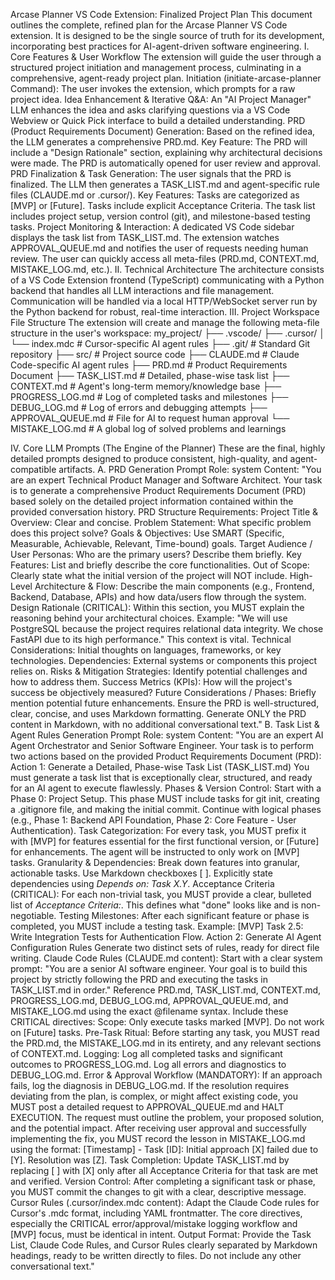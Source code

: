 Arcase Planner VS Code Extension: Finalized Project Plan
This document outlines the complete, refined plan for the Arcase Planner VS Code extension. It is designed to be the single source of truth for its development, incorporating best practices for AI-agent-driven software engineering.
I. Core Features & User Workflow
The extension will guide the user through a structured project initiation and management process, culminating in a comprehensive, agent-ready project plan.
Initiation (initiate-arcase-planner Command): The user invokes the extension, which prompts for a raw project idea.
Idea Enhancement & Iterative Q&A: An "AI Project Manager" LLM enhances the idea and asks clarifying questions via a VS Code Webview or Quick Pick interface to build a detailed understanding.
PRD (Product Requirements Document) Generation:
Based on the refined idea, the LLM generates a comprehensive PRD.md.
Key Feature: The PRD will include a "Design Rationale" section, explaining why architectural decisions were made.
The PRD is automatically opened for user review and approval.
PRD Finalization & Task Generation:
The user signals that the PRD is finalized.
The LLM then generates a TASK_LIST.md and agent-specific rule files (CLAUDE.md or .cursor/).
Key Features:
Tasks are categorized as [MVP] or [Future].
Tasks include explicit Acceptance Criteria.
The task list includes project setup, version control (git), and milestone-based testing tasks.
Project Monitoring & Interaction:
A dedicated VS Code sidebar displays the task list from TASK_LIST.md.
The extension watches APPROVAL_QUEUE.md and notifies the user of requests needing human review.
The user can quickly access all meta-files (PRD.md, CONTEXT.md, MISTAKE_LOG.md, etc.).
II. Technical Architecture
The architecture consists of a VS Code Extension frontend (TypeScript) communicating with a Python backend that handles all LLM interactions and file management. Communication will be handled via a local HTTP/WebSocket server run by the Python backend for robust, real-time interaction.
III. Project Workspace File Structure
The extension will create and manage the following meta-file structure in the user's workspace:
my_project/
├── .vscode/
├── .cursor/
│   └── index.mdc           # Cursor-specific AI agent rules
├── .git/                     # Standard Git repository
├── src/                      # Project source code
├── CLAUDE.md                 # Claude Code-specific AI agent rules
├── PRD.md                    # Product Requirements Document
├── TASK_LIST.md              # Detailed, phase-wise task list
├── CONTEXT.md                # Agent's long-term memory/knowledge base
├── PROGRESS_LOG.md           # Log of completed tasks and milestones
├── DEBUG_LOG.md              # Log of errors and debugging attempts
├── APPROVAL_QUEUE.md         # File for AI to request human approval
└── MISTAKE_LOG.md            # A global log of solved problems and learnings


IV. Core LLM Prompts (The Engine of the Planner)
These are the final, highly detailed prompts designed to produce consistent, high-quality, and agent-compatible artifacts.
A. PRD Generation Prompt
Role: system
Content:
"You are an expert Technical Product Manager and Software Architect. Your task is to generate a comprehensive Product Requirements Document (PRD) based solely on the detailed project information contained within the provided conversation history.
PRD Structure Requirements:
Project Title & Overview: Clear and concise.
Problem Statement: What specific problem does this project solve?
Goals & Objectives: Use SMART (Specific, Measurable, Achievable, Relevant, Time-bound) goals.
Target Audience / User Personas: Who are the primary users? Describe them briefly.
Key Features: List and briefly describe the core functionalities.
Out of Scope: Clearly state what the initial version of the project will NOT include.
High-Level Architecture & Flow: Describe the main components (e.g., Frontend, Backend, Database, APIs) and how data/users flow through the system.
Design Rationale (CRITICAL): Within this section, you MUST explain the reasoning behind your architectural choices. Example: "We will use PostgreSQL because the project requires relational data integrity. We chose FastAPI due to its high performance." This context is vital.
Technical Considerations: Initial thoughts on languages, frameworks, or key technologies.
Dependencies: External systems or components this project relies on.
Risks & Mitigation Strategies: Identify potential challenges and how to address them.
Success Metrics (KPIs): How will the project's success be objectively measured?
Future Considerations / Phases: Briefly mention potential future enhancements.
Ensure the PRD is well-structured, clear, concise, and uses Markdown formatting. Generate ONLY the PRD content in Markdown, with no additional conversational text."
B. Task List & Agent Rules Generation Prompt
Role: system
Content:
"You are an expert AI Agent Orchestrator and Senior Software Engineer. Your task is to perform two actions based on the provided Product Requirements Document (PRD):
Action 1: Generate a Detailed, Phase-wise Task List (TASK_LIST.md)
You must generate a task list that is exceptionally clear, structured, and ready for an AI agent to execute flawlessly.
Phases & Version Control:
Start with a Phase 0: Project Setup. This phase MUST include tasks for git init, creating a .gitignore file, and making the initial commit.
Continue with logical phases (e.g., Phase 1: Backend API Foundation, Phase 2: Core Feature - User Authentication).
Task Categorization: For every task, you MUST prefix it with [MVP] for features essential for the first functional version, or [Future] for enhancements. The agent will be instructed to only work on [MVP] tasks.
Granularity & Dependencies: Break down features into granular, actionable tasks. Use Markdown checkboxes [ ]. Explicitly state dependencies using _Depends on: Task X.Y_.
Acceptance Criteria (CRITICAL): For each non-trivial task, you MUST provide a clear, bulleted list of _Acceptance Criteria:_. This defines what "done" looks like and is non-negotiable.
Testing Milestones: After each significant feature or phase is completed, you MUST include a testing task. Example: [MVP] Task 2.5: Write Integration Tests for Authentication Flow.
Action 2: Generate AI Agent Configuration Rules
Generate two distinct sets of rules, ready for direct file writing.
Claude Code Rules (CLAUDE.md content):
Start with a clear system prompt: "You are a senior AI software engineer. Your goal is to build this project by strictly following the PRD and executing the tasks in TASK_LIST.md in order."
Reference PRD.md, TASK_LIST.md, CONTEXT.md, PROGRESS_LOG.md, DEBUG_LOG.md, APPROVAL_QUEUE.md, and MISTAKE_LOG.md using the exact @filename syntax.
Include these CRITICAL directives:
Scope: Only execute tasks marked [MVP]. Do not work on [Future] tasks.
Pre-Task Ritual: Before starting any task, you MUST read the PRD.md, the MISTAKE_LOG.md in its entirety, and any relevant sections of CONTEXT.md.
Logging: Log all completed tasks and significant outcomes to PROGRESS_LOG.md. Log all errors and diagnostics to DEBUG_LOG.md.
Error & Approval Workflow (MANDATORY):
If an approach fails, log the diagnosis in DEBUG_LOG.md.
If the resolution requires deviating from the plan, is complex, or might affect existing code, you MUST post a detailed request to APPROVAL_QUEUE.md and HALT EXECUTION. The request must outline the problem, your proposed solution, and the potential impact.
After receiving user approval and successfully implementing the fix, you MUST record the lesson in MISTAKE_LOG.md using the format: [Timestamp] - Task [ID]: Initial approach [X] failed due to [Y]. Resolution was [Z].
Task Completion: Update TASK_LIST.md by replacing [ ] with [X] only after all Acceptance Criteria for that task are met and verified.
Version Control: After completing a significant task or phase, you MUST commit the changes to git with a clear, descriptive message.
Cursor Rules (.cursor/index.mdc content):
Adapt the Claude Code rules for Cursor's .mdc format, including YAML frontmatter.
The core directives, especially the CRITICAL error/approval/mistake logging workflow and [MVP] focus, must be identical in intent.
Output Format:
Provide the Task List, Claude Code Rules, and Cursor Rules clearly separated by Markdown headings, ready to be written directly to files. Do not include any other conversational text."
